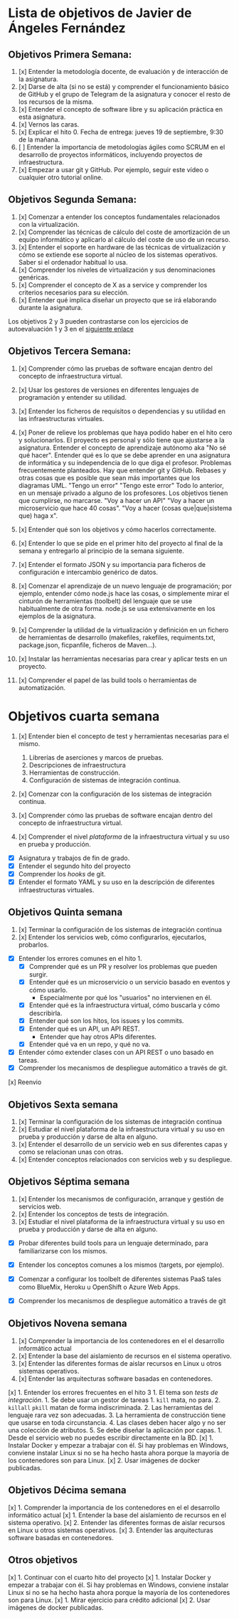 

Lista de objetivos de Javier de Ángeles Fernández
=================================================

## Objetivos Primera Semana:

1. [x] Entender la metodología docente, de evaluación y de interacción de la asignatura.
2. [x] Darse de alta (si no se está) y comprender el funcionamiento básico de GitHub y el grupo de Telegram de la asignatura y conocer el resto de los recursos de la misma.
3. [x] Entender el concepto de software libre y su aplicación práctica en esta asignatura.
4. [x] Vernos las caras.
5. [x] Explicar el hito 0. Fecha de entrega: jueves 19 de septiembre, 9:30 de la mañana.
6. [ ] Entender la importancia de metodologías ágiles como SCRUM en el desarrollo de proyectos informáticos, incluyendo proyectos de infraestructura.
7. [x] Empezar a usar git y GitHub. Por ejemplo, seguir este vídeo o cualquier otro tutorial online.


## Objetivos Segunda Semana:

1. [x] Comenzar a entender los conceptos fundamentales relacionados con la virtualización.
2. [x] Comprender las técnicas de cálculo del coste de amortización de un equipo informático y aplicarlo al cálculo del coste de uso de un recurso.
3. [x] Entender el soporte en hardware de las técnicas de virtualización y cómo se extiende ese soporte al núcleo de los sistemas operativos. Saber si el ordenador habitual lo usa.
4. [x] Comprender los niveles de virtualización y sus denominaciones genéricas.
5. [x] Comprender el concepto de X as a service y comprender los criterios necesarios para su elección.
6. [x] Entender qué implica diseñar un proyecto que se irá elaborando durante la asignatura.


Los objetivos 2 y 3 pueden contrastarse con los ejercicios de autoevaluación 1 y 3 en el [siguiente enlace](https://github.com/jdafer98/meta/blob/master/auto_tema_1)

## Objetivos Tercera Semana:

1. [x] Comprender cómo las pruebas de software encajan dentro del concepto de infraestructura virtual.
2. [x] Usar los gestores de versiones en diferentes lenguajes de programación y entender su utilidad.
3. [x] Entender los ficheros de requisitos o dependencias y su utilidad en las infraestructuras virtuales.



4. [x] Poner de relieve los problemas que haya podido haber en el hito cero y solucionarlos.
        El proyecto es personal y sólo tiene que ajustarse a la asignatura.
        Entender el concepto de aprendizaje autónomo aka "No sé qué hacer".
        Entender qué es lo que se debe aprender en una asignatura de informática y su independencia de lo que diga el profesor.
        Problemas frecuentemente planteados.
            Hay que entender git y GitHub.
                Rebases y otras cosas que es posible que sean más importantes que los diagramas UML.
            "Tengo un error"
            "Tengo este error"
            Todo lo anterior, en un mensaje privado a alguno de los profesores.
        Los objetivos tienen que cumplirse, no marcarse.
        "Voy a hacer un API"
        "Voy a hacer un microservicio que hace 40 cosas".
        "Voy a hacer (cosas que|que|sistema que) haga x".

5. [x] Entender qué son los objetivos y cómo hacerlos correctamente.

6. [x] Entender lo que se pide en el primer hito del proyecto al final de la semana y entregarlo al principio de la semana siguiente.

7. [x] Entender el formato JSON y su importancia para ficheros de configuración e intercambio genérico de datos.

8. [x] Comenzar el aprendizaje de un nuevo lenguaje de programación; por ejemplo, entender cómo node.js hace las cosas, o simplemente mirar el cinturón de herramientas (toolbelt) del lenguaje que se use habitualmente de otra forma. node.js se usa extensivamente en los ejemplos de la asignatura.

9. [x] Comprender la utilidad de la virtualización y definición en un fichero de herramientas de desarrollo (makefiles, rakefiles, requiments.txt, package.json, ficpanfile, ficheros de Maven...).

10. [x] Instalar las herramientas necesarias para crear y aplicar tests en un proyecto.

11. [x] Comprender el papel de las build tools o herramientas de automatización.


# Objetivos cuarta semana

1. [x] Entender bien el concepto de test y herramientas necesarias para el mismo.
   1. Librerías de aserciones y marcos de pruebas.
   2. Descripciones de infraestructura
   3. Herramientas de construcción.
   4. Configuración de sistemas de integración continua.
1. [x] Comenzar con la configuración de los sistemas de integración
   continua.
   
2. [x] Comprender cómo las pruebas de software encajan dentro del concepto
   de infraestructura virtual.
   
2. [x] Comprender el nivel *plataforma* de la infraestructura virtual y su uso en prueba y producción.


* [x] Asignatura y trabajos de fin de grado.
* [x] Entender el segundo hito del proyecto
* [x] Comprender los *hooks* de git.
* [x] Entender el formato YAML y su uso en la descripción de diferentes infraestructuras virtuales.

## Objetivos Quinta semana


1. [x] Terminar la configuración de los sistemas de integración continua
2. [x] Entender los servicios web, cómo configurarlos, ejecutarlos, probarlos.


* [x] Entender los errores comunes en el hito 1.
  * [x] Comprender qué es un PR y resolver los problemas que pueden
    surgir.
  * [x] Entender qué es un microservicio o un servicio basado en eventos y
    cómo usarlo.
    * Especialmente por qué los "usuarios" no intervienen en él.
  * [x] Entender qué es la infraestructura virtual, cómo buscarla y cómo
    describirla. 
  * [x] Entender qué son los hitos, los issues y los commits.
  * [x] Entender qué es un API, un API REST.
    * Entender que hay otros APIs diferentes.
  * [x] Entender qué va en un repo, y qué no va.
* [x] Entender cómo extender clases con un API REST o uno basado en tareas.
* [x] Comprender los mecanismos de despliegue automático a través de git.

[x] Reenvio

## Objetivos Sexta semana


1. [x] Terminar la configuración de los sistemas de integración continua
2. [x] Estudiar el nivel plataforma de la infraestructura virtual y su uso en prueba y producción y darse de alta en alguno.
3. [x] Entender el desarrollo de un servicio web en sus diferentes capas y como se relacionan unas con otras.
4. [x] Entender conceptos relacionados con servicios web y su despliegue.

## Objetivos Séptima semana


1. [x] Entender los mecanismos de configuración, arranque y gestión de servicios web.
2. [x] Entender los conceptos de tests de integración.
3. [x] Estudiar el nivel plataforma de la infraestructura virtual y su uso en prueba y producción y darse de alta en alguno.


 - [x] Probar diferentes build tools para un lenguaje determinado, para familiarizarse con los mismos.
 -  [x] Entender los conceptos comunes a los mismos (targets, por ejemplo).
 -  [x] Comenzar a configurar los toolbelt de diferentes sistemas PaaS tales como BlueMix, Heroku u OpenShift o Azure Web Apps.
 -  [x] Comprender los mecanismos de despliegue automático a través de git


## Objetivos Novena semana


1. [x] Comprender la importancia de los contenedores en el el desarrollo informático actual
2. [x] Entender la base del aislamiento de recursos en el sistema operativo.
3. [x] Entender las diferentes formas de aislar recursos en Linux u otros sistemas operativos.
4. [x] Entender las arquitecturas software basadas en contenedores.


[x] 1. Entender los errores frecuentes en el hito 3
	1. El tema son *tests de integración*.
	1. Se debe usar un gestor de tareas
	  1. `kill` mata, no para.
	  2. `killall` `pkill` matan de forma indiscriminada.
	2. Las herramientas del lenguaje rara vez son adecuadas.
	3. La herramienta de construcción tiene que usarse en toda circunstancia.
	4. Las clases deben hacer algo y no ser una colección de atributos.
	5. Se debe diseñar la aplicación por capas.
		1. Desde el servicio web no puedes escribir directamente en la BD.
[x] 1. Instalar Docker y empezar a trabajar con él. Si hay problemas en
   Windows, conviene instalar Linux si no se ha hecho hasta ahora
   porque la mayoría de los contenedores son para Linux.
[x] 2. Usar imágenes de docker publicadas. 


## Objetivos Décima semana


[x] 1. Comprender la importancia de los contenedores en el el desarrollo
   informático actual
[x] 1. Entender la base del aislamiento de recursos en el sistema operativo.
[x] 2. Entender las diferentes formas de aislar recursos en Linux u otros sistemas operativos.
[x] 3. Entender las arquitecturas software basadas en contenedores.

## Otros objetivos

[x] 1. Continuar con el cuarto hito del proyecto
[x] 1. Instalar Docker y empezar a trabajar con él. Si hay problemas en
   Windows, conviene instalar Linux si no se ha hecho hasta ahora
   porque la mayoría de los contenedores son para Linux.
[x] 1. Mirar ejercicio para crédito adicional
[x] 2. Usar imágenes de docker publicadas. 
